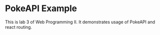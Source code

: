 # PokeAPI Example
This is lab 3 of Web Programming II. It demonstrates usage of PokeAPI and react routing.
